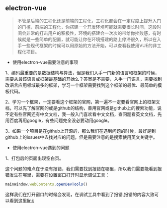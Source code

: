 ## electron-vue

> 不管是后端的工程化还是前端的工程化，工程化都会在一定程度上提升入门的门槛，前端的工程化，你搭建一个开发环境可能就需要很长时间，这段时间会非常的打击用户的积极性，环境的搭建会一次次的带给你挫败感，有时候就是一些简单的配置，就可能让你在环境搭建的路上停滞很久，所以在入手一些现代框架的时候可以用原始的方法开始，可以查看我使用VUE的非工程化项目。

- 使用electron-vue需要注意的事项

1、编码最重要的是数据结构与算法，但是我们入手一门新的语言和框架的时候，需要从最该语言或框架最基础的开始么？答案是不需要，入手一门语言，需要找到改语言应用领域最多的框架，学习一个框架需要找到这个框架的最优、最简单的模板代码。

2、学习一个框架，一定要看这个框架的官网，第一遍不一定要看官网上的框架文档，可以先了解官网的或是github的结构，善用官网或是github上的搜索功能，说不定有些官网还有中文文档，我一般入门喜欢看中文文档，查问题看英文文档，先用百度再用google，有些问题完全没必要动用google。

3、如果一个项目是在github上开源的，那么我们在遇到问题的时候，最好是到github上的issues中去找对应的问题，但是需要注意的是搜索使用英文关键字。

- 使用electron-vue遇到的问题

1、打包后的页面出现空白页。

这个问题的难点在于没有报错，我们需要找到报错在哪里，所以我们需要能看到报错发生在哪里，需要在设置窗口打开时显示调试工具：

````javascript
mainWindow.webContents.openDevTools()
````

这样我们在打开窗口的时候会发现，在调试工具中看到了报错,报错的内容大致可以看到这里[link](https://github.com/SimulatedGREG/electron-vue/issues/350)
